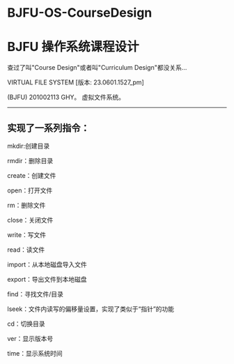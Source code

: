 # BJFU-OS-CourseDesign
# BJFU 操作系统课程设计

查过了叫"Course Design"或者叫"Curriculum Design"都没关系...

VIRTUAL FILE SYSTEM [版本: 23.0601.1527_pm]

(BJFU) 201002113 GHY。 虚拟文件系统。

---
实现了一系列指令：
---
mkdir:创建目录  

rmdir：删除目录

create：创建文件

open：打开文件 

rm：删除文件 

close：关闭文件 

write：写文件

read：读文件

import：从本地磁盘导入文件 

export：导出文件到本地磁盘

find：寻找文件/目录 

lseek：文件内读写的偏移量设置，实现了类似于“指针”的功能

cd：切换目录

ver：显示版本号 

time：显示系统时间

